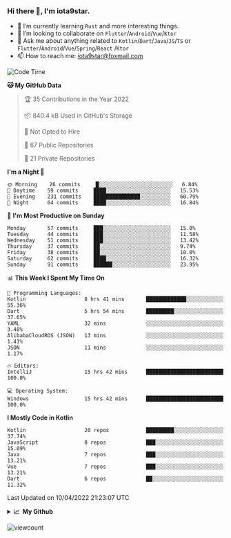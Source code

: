 ### Hi there 👋, I'm iota9star.

- 🌱 I’m currently learning `Rust` and more interesting things.
- 👯 I’m looking to collaborate on `Flutter`/`Android`/`Vue`/`Ktor`
- 💬 Ask me about anything related to `Kotlin`/`Dart`/`Java`/`JS`/`TS` or `Flutter`/`Android`/`Vue`/`Spring`/`React`
  /`Ktor`
- 📫 How to reach me: [iota9star@foxmail.com](iota9star@foxmail.com)



<!--START_SECTION:waka-->
![Code Time](http://img.shields.io/badge/Code%20Time-2%2C713%20hrs%2059%20mins-blue)

**🐱 My GitHub Data** 

> 🏆 35 Contributions in the Year 2022
 > 
> 📦 840.4 kB Used in GitHub's Storage 
 > 
> 🚫 Not Opted to Hire
 > 
> 📜 67 Public Repositories 
 > 
> 🔑 21 Private Repositories  
 > 
**I'm a Night 🦉** 

```text
🌞 Morning    26 commits     █░░░░░░░░░░░░░░░░░░░░░░░░   6.84% 
🌆 Daytime    59 commits     ████░░░░░░░░░░░░░░░░░░░░░   15.53% 
🌃 Evening    231 commits    ███████████████░░░░░░░░░░   60.79% 
🌙 Night      64 commits     ████░░░░░░░░░░░░░░░░░░░░░   16.84%

```
📅 **I'm Most Productive on Sunday** 

```text
Monday       57 commits     ███░░░░░░░░░░░░░░░░░░░░░░   15.0% 
Tuesday      44 commits     ███░░░░░░░░░░░░░░░░░░░░░░   11.58% 
Wednesday    51 commits     ███░░░░░░░░░░░░░░░░░░░░░░   13.42% 
Thursday     37 commits     ██░░░░░░░░░░░░░░░░░░░░░░░   9.74% 
Friday       38 commits     ██░░░░░░░░░░░░░░░░░░░░░░░   10.0% 
Saturday     62 commits     ████░░░░░░░░░░░░░░░░░░░░░   16.32% 
Sunday       91 commits     ██████░░░░░░░░░░░░░░░░░░░   23.95%

```


📊 **This Week I Spent My Time On** 

```text
💬 Programming Languages: 
Kotlin                   8 hrs 41 mins       █████████████░░░░░░░░░░░░   55.36% 
Dart                     5 hrs 54 mins       █████████░░░░░░░░░░░░░░░░   37.65% 
YAML                     32 mins             ░░░░░░░░░░░░░░░░░░░░░░░░░   3.48% 
AlibabaCloudROS (JSON)   13 mins             ░░░░░░░░░░░░░░░░░░░░░░░░░   1.41% 
JSON                     11 mins             ░░░░░░░░░░░░░░░░░░░░░░░░░   1.17%

🔥 Editors: 
IntelliJ                 15 hrs 42 mins      █████████████████████████   100.0%

💻 Operating System: 
Windows                  15 hrs 42 mins      █████████████████████████   100.0%

```

**I Mostly Code in Kotlin** 

```text
Kotlin                   20 repos            █████████░░░░░░░░░░░░░░░░   37.74% 
JavaScript               8 repos             ███░░░░░░░░░░░░░░░░░░░░░░   15.09% 
Java                     7 repos             ███░░░░░░░░░░░░░░░░░░░░░░   13.21% 
Vue                      7 repos             ███░░░░░░░░░░░░░░░░░░░░░░   13.21% 
Dart                     6 repos             ██░░░░░░░░░░░░░░░░░░░░░░░   11.32%

```



 Last Updated on 10/04/2022 21:23:07 UTC
<!--END_SECTION:waka-->

<details>
  <summary><b>📈&nbsp;&nbsp;My Github</b></summary>
  <br>
  <img src='https://github-profile-trophy.vercel.app/?username=iota9star'>
  <img src='https://bad-apple-github-readme.vercel.app/api?show_bg=1&username=iota9star&hide_title=true'>
  <img src='http://cr-skills-chart-widget.azurewebsites.net/api/api?username=iota9star'>
</details>


![viewcount](https://count.getloli.com/get/@iota9star?theme=rule34)

